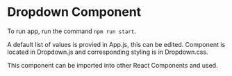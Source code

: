 # Dropdown Component

To run app, run the command `npm run start`.

A default list of values is provied in App.js, this can be edited.
Component is located in Dropdown.js and corresponding styling is in Dropdown.css.

This component can be imported into other React Components and used.

